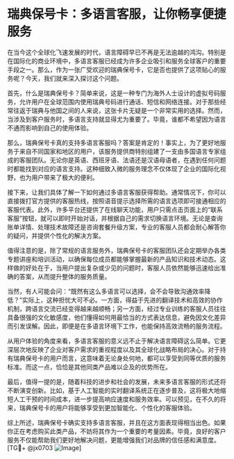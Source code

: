 # 瑞典保号卡：多语言客服，让你畅享便捷服务

在当今这个全球化飞速发展的时代，语言障碍早已不再是无法逾越的鸿沟。特别是在国际化的商业环境中，多语言客服已经成为许多企业吸引和服务全球客户的重要手段之一。那么，作为一张广受欢迎的瑞典保号卡，它是否也提供了这项贴心的服务呢？今天，我们就来深入探讨这个问题。

首先，什么是瑞典保号卡？简单来说，这是一种专门为海外人士设计的虚拟号码服务，允许用户在全球范围内使用瑞典号码进行通话、短信和网络连接。对于那些经常往返于瑞典与他国之间的人来说，这张卡片无疑是一个非常实用的选择。然而，当涉及到客户服务时，多语言支持就显得尤为重要了。毕竟，谁都不希望因为语言不通而影响到自己的使用体验。

那么，瑞典保号卡真的支持多语言客服吗？答案是肯定的！事实上，为了更好地服务于来自不同国家和地区的用户，该服务提供商特别组建了一支由多国语言专家组成的客服团队。无论你是英语、西班牙语、法语还是汉语母语者，在遇到任何问题时都能找到对应的语言支持。这种细致入微的服务理念不仅体现了企业的国际化视野，也为用户带来了极大的便利。

接下来，让我们具体了解一下如何通过多语言客服获得帮助。通常情况下，你可以直接拨打官方提供的客服热线，按照语音提示选择所需的语言选项即可接通相应的客服代表。此外，许多平台还提供了在线聊天功能，用户只需点击页面上的“联系客服”按钮，就可以即时开始对话，并根据自己的需求切换语言环境。无论是查询账单详情、处理技术故障还是咨询套餐升级方案，专业的客服人员都会耐心解答你的疑问，并提供个性化的解决方案。

值得注意的是，除了常规的语言服务外，瑞典保号卡的客服团队还会定期举办各类专题讲座和培训活动，以确保每位成员都能够掌握最新的产品知识和技术动态。这样做的好处在于，当用户提出复杂或少见的问题时，客服人员依然能够迅速给出准确的答案，从而提升整体的服务质量。

当然，有人可能会问：“既然有这么多语言可以选择，会不会导致沟通效率降低？”实际上，这种担忧大可不必。一方面，得益于先进的翻译技术和高效的协作机制，跨语言交流已经变得越来越顺畅；另一方面，经过专业训练的客服人员往往具备很强的文化敏感度，他们懂得如何用最恰当的方式表达信息，避免因文化差异而引发误解。因此，即便是在多语言环境下工作，也能保持高效流畅的服务流程。

从用户体验的角度来看，多语言客服的意义远不止于解决语言障碍这么简单。它更深层次地反映了企业对客户需求的重视程度以及其全球化战略布局的决心。对于持有瑞典保号卡的用户而言，这意味着无论身处何地，都可以享受到同等优质的服务标准。而这一点，恰恰是其他同类产品难以企及的优势所在。

最后，值得一提的是，随着科技的进步和社会的发展，未来多语言客服的形式还将不断演变创新。比如，基于人工智能的实时翻译系统正在逐步普及，这将极大地缩短人工干预的时间成本，进一步提高响应速度和服务效率。可以预见，在不久的将来，瑞典保号卡的用户将能够享受到更加智能化、个性化的客服体验。

综上所述，瑞典保号卡确实支持多语言客服，并且在这方面表现得相当出色。如果你正在考虑购买此类产品，不妨将其作为一个重要的考量因素。毕竟，良好的客户服务不仅能帮助我们更好地解决问题，更能增强我们对品牌的信任感和满意度。[TG💪+ @jx0703 ![Image](https://github.com/user-attachments/assets/dbca1d08-cadb-493c-b0ec-ad6f7a83f270)]